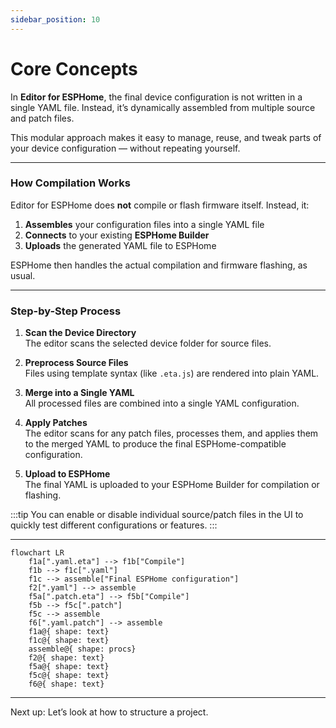 ```yaml
---
sidebar_position: 10
---
```

# Core Concepts

In **Editor for ESPHome**, the final device configuration is not written in a single YAML file. Instead, it’s dynamically assembled from multiple source and patch files.

This modular approach makes it easy to manage, reuse, and tweak parts of your device configuration — without repeating yourself.

---

### How Compilation Works

Editor for ESPHome does **not** compile or flash firmware itself. Instead, it:

1. **Assembles** your configuration files into a single YAML file
2. **Connects** to your existing **ESPHome Builder**
3. **Uploads** the generated YAML file to ESPHome

ESPHome then handles the actual compilation and firmware flashing, as usual.

---

### Step-by-Step Process

1. **Scan the Device Directory**  
   The editor scans the selected device folder for source files.

2. **Preprocess Source Files**  
   Files using template syntax (like `.eta.js`) are rendered into plain YAML.

3. **Merge into a Single YAML**  
   All processed files are combined into a single YAML configuration.

4. **Apply Patches**  
   The editor scans for any patch files, processes them, and applies them to the merged YAML to produce the final ESPHome-compatible configuration.

5. **Upload to ESPHome**  
   The final YAML is uploaded to your ESPHome Builder for compilation or flashing.

:::tip
You can enable or disable individual source/patch files in the UI to quickly test different configurations or features.
:::

---

```mermaid
flowchart LR
    f1a[".yaml.eta"] --> f1b["Compile"]
    f1b --> f1c[".yaml"]
    f1c --> assemble["Final ESPHome configuration"]
    f2[".yaml"] --> assemble
    f5a[".patch.eta"] --> f5b["Compile"]
    f5b --> f5c[".patch"]
    f5c --> assemble
    f6[".yaml.patch"] --> assemble
    f1a@{ shape: text}
    f1c@{ shape: text}
    assemble@{ shape: procs}
    f2@{ shape: text}
    f5a@{ shape: text}
    f5c@{ shape: text}
    f6@{ shape: text}
```
---

Next up: Let’s look at how to structure a project.
